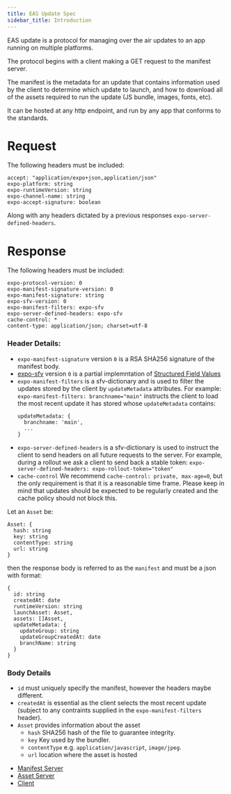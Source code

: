 ```yaml
---
title: EAS Update Spec
sidebar_title: Introduction
---
```

EAS update is a protocol for managing over the air updates to an app running on multiple platforms. 

The protocol begins with a client making a GET request to the manifest server.

The manifest is the metadata for an update that contains information used by the client to determine which update to launch, and how to download all of the assets required to run the update (JS bundle, images, fonts, etc).


It can be hosted at any http endpoint, and run by any app that  conforms to the standards.

# Request
The following headers must be included:
```
accept: "application/expo+json,application/json"
expo-platform: string
expo-runtimeVersion: string
expo-channel-name: string
expo-accept-signature: boolean
```
Along with any headers dictated by a previous responses `expo-server-defined-headers`. 

# Response
The following headers must be included:

```
expo-protocol-version: 0
expo-manifest-signature-version: 0
expo-manifest-signature: string
expo-sfv-version: 0
expo-manifest-filters: expo-sfv
expo-server-defined-headers: expo-sfv
cache-control: *
content-type: application/json; charset=utf-8
```
### Header Details:
  * `expo-manifest-signature` version `0` is a RSA SHA256 signature of the manifest body.
  * [expo-sfv](expo-sfv.md) version `0` is a partial implemntation of [Structured Field Values](https://tools.ietf.org/html/rfc8941)
  * `expo-manifest-filters` is a sfv-dictionary and is used to filter the updates stored by the client by `updateMetadata` attributes. For example: `expo-manifest-filters: branchname="main"` instructs the client to load the most recent update it has stored whose `updateMetadata` contains:
    ```
    updateMetadata: {
      branchname: 'main',
      ...
    }
    ```
  * `expo-server-defined-headers`  is a sfv-dictionary is used to instruct the client to send headers on all future requests to the server. For example, during a rollout we ask a client to send back a stable token: `expo-server-defined-headers: expo-rollout-token="token"`
  * `cache-control` We recommend `cache-control: private, max-age=0`, but the only requirement is that it is a reasonable time frame. Please keep in mind that updates should be expected to be regularly created and the cache policy should not block this.


Let an `Asset` be:
```
Asset: {
  hash: string
  key: string
  contentType: string
  url: string
}
```
then the response body is referred to as the `manifest` and must be a json with format:
```
{
  id: string
  createdAt: date
  runtimeVersion: string
  launchAsset: Asset,
  assets: []Asset,
  updateMetadata: {
    updateGroup: string
    updateGroupCreatedAt: date
    branchName: string
  }
}
```
### Body Details
  * `id` must uniquely specify the manifest, however the headers maybe different.
  * `createdAt` is essential as the client selects the most recent update (subject to any contraints supplied in the `expo-manifest-filters` header).
  * `Asset` provides information about the asset 
    * `hash` SHA256 hash of the file to guarantee integrity.
    * `key` Key used by the bundler.
    * `contentType` e.g. `application/javascript`, `image/jpeg`.
    * `url` location where the asset is hosted
- [Manifest Server](manifest-server.md)
- [Asset Server](asset-server.md)
- [Client](client.md) 